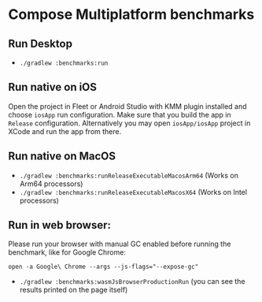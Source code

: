 # Compose Multiplatform benchmarks

## Run Desktop
- `./gradlew :benchmarks:run`

## Run native on iOS
Open the project in Fleet or Android Studio with KMM plugin installed and 
choose `iosApp` run configuration. Make sure that you build the app in `Release` configuration.
Alternatively you may open `iosApp/iosApp` project in XCode and run the app from there.

## Run native on MacOS
 - `./gradlew :benchmarks:runReleaseExecutableMacosArm64` (Works on Arm64 processors)
 - `./gradlew :benchmarks:runReleaseExecutableMacosX64` (Works on Intel processors)

## Run in web browser:

Please run your browser with manual GC enabled before running the benchmark, like for Google Chrome:

`open -a Google\ Chrome --args --js-flags="--expose-gc"`

- `./gradlew :benchmarks:wasmJsBrowserProductionRun` (you can see the results printed on the page itself)